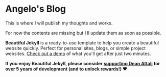 # Angelo's Blog

This is where I will publish my thoughts and works.

For now the contents are missing but I ll update them as soon as possible.

**Beautiful Jekyll** is a ready-to-use template to help you create a beautiful website quickly. Perfect for personal sites, blogs, or simple project websites.  [Check out a demo](https://beautifuljekyll.com) of what you'll get after just two minutes.

**If you enjoy Beautiful Jekyll, please consider [supporting Dean Attali](https://github.com/sponsors/daattali) for over 5 years of development (and to unlock rewards!) ❤**
